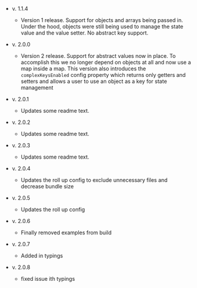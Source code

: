 - v. 1.1.4

  - Version 1 release. Support for objects and arrays being passed in. Under the hood, objects were still being used to manage the state value and the value setter. No abstract key support.

- v. 2.0.0

  - Version 2 release. Support for abstract values now in place. To accomplish this we no longer depend on objects at all and now use a map inside a map. This version also introduces the `complexKeysEnabled` config property which returns only getters and setters and allows a user to use an object as a key for state management

- v. 2.0.1

  - Updates some readme text.

- v. 2.0.2

  - Updates some readme text.

- v. 2.0.3

  - Updates some readme text.

- v. 2.0.4

  - Updates the roll up config to exclude unnecessary files and decrease bundle size

- v. 2.0.5

  - Updates the roll up config

- v. 2.0.6

  - Finally removed examples from build

- v. 2.0.7

  - Added in typings

- v. 2.0.8
  - fixed issue ith typings
